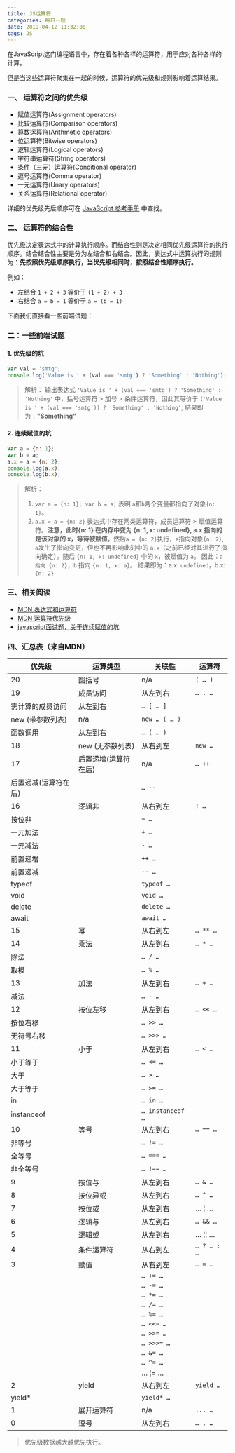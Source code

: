 ```yaml
---
title: JS运算符
categories: 每日一题
date: 2019-04-12 11:32:00
tags: JS
---
```


在JavaScript这门编程语言中，存在着各种各样的运算符，用于应对各种各样的计算。

但是当这些运算符聚集在一起的时候，运算符的优先级和规则影响着运算结果。

<!--more-->

### 一、 运算符之间的优先级

- 赋值运算符(Assignment operators)
- 比较运算符(Comparison operators)
- 算数运算符(Arithmetic operators)
- 位运算符(Bitwise operators)
- 逻辑运算符(Logical operators)
- 字符串运算符(String operators)
- 条件（三元）运算符(Conditional operator)
- 逗号运算符(Comma operator)
- 一元运算符(Unary operators) 
- 关系运算符(Relational operator)

详细的优先级先后顺序可在 [JavaScript 参考手册](https://developer.mozilla.org/zh-CN/docs/Web/JavaScript/Reference/Operators/Operator_Precedence#Table) 中查找。


### 二、 运算符的结合性

优先级决定表达式中的计算执行顺序。而结合性则是决定相同优先级运算符的执行顺序。结合结合性主要是分为左结合和右结合。因此，表达式中运算执行的规则为：**先按照优先级顺序执行，当优先级相同时，按照结合性顺序执行。**

例如：
- 左结合 `1 + 2 + 3` 等价于 `(1 + 2) + 3` 
- 右结合 `a = b = 1` 等价于 `a = (b = 1)`

下面我们直接看一些前端试题：

### 二：一些前端试题

#### 1. 优先级的坑

```javascript
var val = 'smtg';
console.log('Value is ' + (val === 'smtg') ? 'Something' : 'Nothing'); 
```

> 解析：
> 输出表达式 `'Value is ' + (val === 'smtg') ? 'Something' : 'Nothing'` 中，括号运算符 > 加号 > 条件运算符，因此其等价于 `('Value is ' + (val === 'smtg')) ? 'Something' : 'Nothing'`;
> 结果即为：**"Something"**

#### 2. 连续赋值的坑

```javascript
var a = {n: 1};
var b = a;
a.x = a = {n: 2};
console.log(a.x);
console.log(b.x);
```

> 解析：
> 1. `var a = {n: 1}; var b = a;` 表明 `a`和`b`两个变量都指向了对象`{n: 1}`。
> 2. `a.x = a = {n: 2}` 表达式中存在两类运算符，成员运算符 > 赋值运算符。**注意，此时{n: 1} 在内存中变为 {n: 1, x: undefined}, a.x 指向的是该对象的 x，等待被赋值**，然后`a = {n: 2}`执行，`a`指向对象`{n: 2}`, `a`发生了指向变更，但也不再影响此刻中的 `a.x`（之前已经对其进行了指向确定）。随后 `{n: 1, x: undefined}` 中的 `x`，被赋值为 `a`。
> 因此：`a 指向 {n: 2}`，`b` 指向 `{n: 1, x: a}`。
> 结果即为：a.x: `undefined`，b.x: `{n: 2}`

### 三、相关阅读

- [MDN 表达式和运算符](https://developer.mozilla.org/zh-CN/docs/Web/JavaScript/Guide/Expressions_and_Operators)
- [MDN 运算符优先级](https://developer.mozilla.org/zh-CN/docs/Web/JavaScript/Reference/Operators/Operator_Precedence)
- [javascript面试题，关于连续赋值的坑](https://www.zhihu.com/question/41220520)

### 四、汇总表（来自MDN）

优先级 | 运算类型 | 关联性 | 运算符
------| ------- | ------ | ------
20 | 圆括号              | n/a | `( … )`
19 | 成员访问            | 从左到右 | `… . …`
   | 需计算的成员访问     | 从左到右 | `… [ … ]`
   | new (带参数列表)    | n/a     | `new … ( … )`
   | 函数调用            | 从左到右 | `… ( … )`
18 | new (无参数列表)    | 从右到左 | `new …`
17 | 后置递增(运算符在后) | n/a     | `… ++`
   | 后置递减(运算符在后) |         | `… --`
16 | 逻辑非              | 从右到左 | `! …`
   | 按位非	             |         | `~ …`
   | 一元加法            |         | `+ …`
   | 一元减法            |         | `- …`
   | 前置递增            |         | `++ …`
   | 前置递减            |         | `-- …`
   | typeof             |         | `typeof …`
   | void               |         | `void …`
   | delete             |         | `delete …`
   | await              |         | `await …`
15 | 幂                 | 从右到左 | `… ** …`
14 | 乘法               | 从左到右 | `… * …`
   | 除法               |         | `… / …`
   | 取模               |         | `… % …`
13 | 加法               | 从左到右 | `… + …`
   | 减法               |         | `… - …`
12 | 按位左移           | 从左到右 | `… << …`
   | 按位右移           |         | `… >> …`
   | 无符号右移         |         | `… >>> …`
11 | 小于              | 从左到右 | `… < …`
   | 小于等于           |         | `… <= …`
   | 大于               |         | `… > …`
   | 大于等于           |         | `… >= …`
   | in                 |         | `… in …`
   | instanceof         |         | `… instanceof …`
10 | 等号               | 从左到右 | `… == …`
   | 非等号             |         | `… != …`
   | 全等号             |         | `… === …`
   | 非全等号           |         | `… !== …`
 9 |按位与              | 从左到右 | `… & …`
 8 | 按位异或           | 从左到右 | `… ^ …`
 7 | 按位或             | 从左到右 | … &#166; …
 6 | 逻辑与             | 从左到右 | `… && …`
 5 | 逻辑或             | 从左到右 | … &#166;&#166; …
 4 | 条件运算符         | 从右到左 | `… ? … : …`
 3 | 赋值               |从右到左 | `… = …`
   |                    |         | `… += …`
   |                    |         | `… -= …`
   |                    |         | `… *= …`
   |                    |         | `… /= …`
   |                    |         | `… %= …`
   |                    |         | `… <<= …`
   |                    |         | `… >>= …`
   |                    |         | `… >>>= …`
   |                    |         | `… &= …`
   |                    |         | `… ^= …`
   |                    |         | … &#166;= …
 2 | yield              | 从右到左 | `yield …`
   | yield*             |         | `yield* …`
 1 | 展开运算符          | n/a     | `... …`
 0 | 逗号               | 从左到右 | `… , …`

> 优先级数据越大越优先执行。
